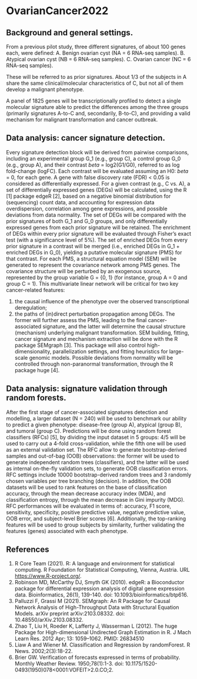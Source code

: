 # OvarianCancer2022

## Background and general settings.

From a previous pilot study, three different signatures, of about 100 genes each, were defined:
A.	Benign ovarian cyst (NA = 6 RNA-seq samples).
B.	Atypical ovarian cyst (NB = 6 RNA-seq samples).
C.	Ovarian cancer (NC = 6 RNA-seq samples).

These will be referred to as prior signatures.
About 1/3 of the subjects in A share the same clinical/molecular characteristics of C, but not all of them develop a malignant phenotype.

A panel of 1825 genes will be transcriptionally profiled to detect a single molecular signature able to predict the differences among the three groups (primarily signatures A-to-C and, secondarily, B-to-C), and providing a valid mechanism for malignant transformation and cancer outbreak.

## Data analysis: cancer signature detection.

Every signature detection block will be derived from pairwise comparisons, including an experimental group G_1 (e.g., group C), a control group G_0 (e.g., group A), and their contrast $beta$ = log2(G1/G0), referred to as log fold-change (logFC). Each contrast will be evaluated assuming an H0: $beta$ = 0, for each gene. A gene with false discovery rate (FDR) < 0.05 is considered as differentially expressed.
For a given contrast (e.g., C vs. A), a set of differentially expressed genes (DEGs) will be calculated, using the R [1] package edgeR [2], based on a negative binomial distribution for (sequencing) count data, and accounting for expression data overdispersion, correlation among gene expressions, and possible deviations from data normality. 
The set of DEGs will be compared with the prior signatures of both G_1 and G_0 groups, and only differentially expressed genes from each prior signature will be retained. The enrichment of DEGs within every prior signature will be evaluated through Fisher’s exact test (with a significance level of 5%). The set of enriched DEGs from every prior signature in a contrast will be merged (i.e., enriched DEGs in G_1 + enriched DEGs in G_0), yielding a putative molecular signature (PMS) for that contrast.
For each PMS, a structural equation model (SEM) will be generated to represent the covariance network among PMS genes. The covariance structure will be perturbed by an exogenous source, represented by the group variable G = {0, 1} (for instance, group A = 0 and group C = 1). This multivariate linear network will be critical for two key cancer-related features:
1.	the causal influence of the phenotype over the observed transcriptional deregulation;
2.	the paths of (in)direct perturbation propagation among DEGs.
The former will further assess the PMS, leading to the final cancer-associated signature, and the latter will determine the causal structure (mechanism) underlying malignant transformation. SEM building, fitting, cancer signature and mechanism extraction will be done with the R package SEMgraph [3]. This package will also control high-dimensionality, parallelization settings, and fitting heuristics for large-scale genomic models. Possible deviations from normality will be controlled through non-paranormal transformation, through the R package huge [4].


## Data analysis: signature validation through random forests.

After the first stage of cancer-associated signatures detection and modelling, a larger dataset (N = 240) will be used to benchmark our ability to predict a given phenotype: disease-free (group A), atypical (group B), and tumoral (group C).
Predictions will be done using random forest classifiers (RFCs) [5], by dividing the input dataset in 5 groups: 4/5 will be used to carry out a 4-fold cross-validation, while the fifth one will be used as an external validation set. The RFC allow to generate bootstrap-derived samples and out-of-bag (OOB) observations: the former will be used to generate independent random trees (classifiers), and the latter will be used as internal on-the-fly validation sets, to generate OOB classification errors. RFC settings include 10000 bootstrap-derived random trees and 3 randomly chosen variables per tree branching (decision).
In addition, the OOB datasets will be used to rank features on the base of classification accuracy, through the mean decrease accuracy index (MDA), and classification entropy, through the mean decrease in Gini impurity (MDG).
RFC performances will be evaluated in terms of: accuracy, F1 score, sensitivity, specificity, positive predictive value, negative predictive value, OOB error, and subject-level Brier scores [6]. Additionally, the top-ranking features will be used to group subjects by similarity, further validating the features (genes) associated with each phenotype.

## References

1.	R Core Team (2021). R: A language and environment for statistical computing. R Foundation for Statistical Computing, Vienna, Austria. URL https://www.R-project.org/.
2.	Robinson MD, McCarthy DJ, Smyth GK (2010). edgeR: a Bioconductor package for differential expression analysis of digital gene expression data. Bioinformatics, 26(1), 139-140. doi: 10.1093/bioinformatics/btp616.
3.	Palluzzi F, Grassi M (2021). SEMgraph: An R Package for Causal Network Analysis of High-Throughput Data with Structural Equation Models. arXiv preprint arXiv:2103.08332. doi: 10.48550/arXiv.2103.08332.
4.	Zhao T, Liu H, Roeder K, Lafferty J, Wasserman L (2012). The huge Package for High-dimensional Undirected Graph Estimation in R. J Mach Learn Res. 2012 Apr; 13: 1059–1062. PMID: 26834510
5.	Liaw A and Wiener M. Classification and Regression by randomForest. R News. 2002;2(3):18-22.
6.	Brier GW. Verification of forecasts expressed in terms of probability. Monthly Weather Review. 1950;78(1):1-3. doi: 10.1175/1520-0493(1950)078<0001:VOFEIT>2.0.CO;2.
